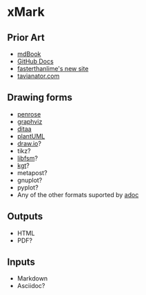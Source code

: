 # xMark

## Prior Art

- [mdBook](https://github.com/rust-lang/mdbook)
- [GitHub Docs](https://github.com/github/docs)
- [fasterthanlime's new site](https://fasterthanli.me/articles/a-new-website-for-2020)
- [tavianator.com](https://github.com/tavianator/tavianator.com)

## Drawing forms

- [penrose](https://github.com/penrose/penrose)
- [graphviz](https://graphviz.org/)
- [ditaa](https://github.com/stathissideris/ditaa)
- [plantUML](https://plantuml.com/)
- [draw.io](https://app.diagrams.net/)?
- tikz?
- [libfsm](https://github.com/katef/libfsm)?
- [kgt](https://github.com/katef/kgt)?
- metapost?
- gnuplot?
- pyplot?
- Any of the other formats suported by [adoc](https://github.com/asciidoctor/asciidoctor-diagram/blob/fd8ab7d9eb9d5de3c55a0e27c4276206c728a917/README.adoc#creating-a-diagram)

## Outputs

- HTML
- PDF?

## Inputs

- Markdown
- Asciidoc?